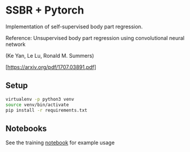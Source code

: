 # SSBR + Pytorch
Implementation of self-supervised body part regression.

Reference: 
Unsupervised body part regression using convolutional neural network

(Ke Yan, Le Lu, Ronald M. Summers)

[https://arxiv.org/pdf/1707.03891.pdf]


## Setup

```bash
virtualenv -p python3 venv
source venv/bin/activate
pip install -r requirements.txt
```

## Notebooks

See the training [notebook](notebooks/experiment.ipynb) for example usage